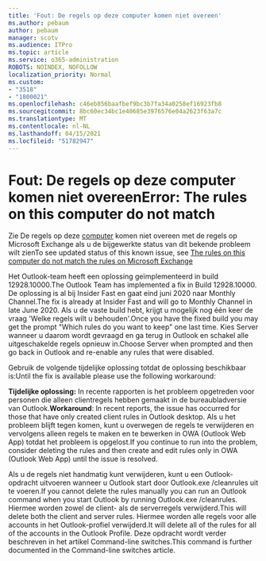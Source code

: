 ```yaml
---
title: 'Fout: De regels op deze computer komen niet overeen'
ms.author: pebaum
author: pebaum
manager: scotv
ms.audience: ITPro
ms.topic: article
ms.service: o365-administration
ROBOTS: NOINDEX, NOFOLLOW
localization_priority: Normal
ms.custom:
- "3518"
- "1800021"
ms.openlocfilehash: c46eb856baafbef9bc3b7fa34a0258ef16923fb8
ms.sourcegitcommit: 8bc60ec34bc1e40685e3976576e04a2623f63a7c
ms.translationtype: MT
ms.contentlocale: nl-NL
ms.lasthandoff: 04/15/2021
ms.locfileid: "51782947"
---
```

# <a name="error-the-rules-on-this-computer-do-not-match"></a><span data-ttu-id="04580-102">Fout: De regels op deze computer komen niet overeen</span><span class="sxs-lookup"><span data-stu-id="04580-102">Error: The rules on this computer do not match</span></span>

<span data-ttu-id="04580-103">Zie De regels op deze [computer](https://support.office.com/article/d032e037-b224-429e-b325-633afde9b5f0) komen niet overeen met de regels op Microsoft Exchange als u de bijgewerkte status van dit bekende probleem wilt zien</span><span class="sxs-lookup"><span data-stu-id="04580-103">To see updated status of this known issue, see [The rules on this computer do not match the rules on Microsoft Exchange](https://support.office.com/article/d032e037-b224-429e-b325-633afde9b5f0)</span></span>

<span data-ttu-id="04580-104">Het Outlook-team heeft een oplossing geïmplementeerd in build 12928.10000.</span><span class="sxs-lookup"><span data-stu-id="04580-104">The Outlook Team has implemented a fix in Build 12928.10000.</span></span> <span data-ttu-id="04580-105">De oplossing is al bij Insider Fast en gaat eind juni 2020 naar Monthly Channel.</span><span class="sxs-lookup"><span data-stu-id="04580-105">The fix is already at Insider Fast and will go to Monthly Channel in late June 2020.</span></span> <span data-ttu-id="04580-106">Als u de vaste build hebt, krijgt u mogelijk nog één keer de vraag 'Welke regels wilt u behouden'.</span><span class="sxs-lookup"><span data-stu-id="04580-106">Once you have the fixed build you may get the prompt "Which rules do you want to keep" one last time.</span></span> <span data-ttu-id="04580-107">Kies Server wanneer u daarom wordt gevraagd en ga terug in Outlook en schakel alle uitgeschakelde regels opnieuw in.</span><span class="sxs-lookup"><span data-stu-id="04580-107">Choose Server when prompted and then go back in Outlook and re-enable any rules that were disabled.</span></span>

<span data-ttu-id="04580-108">Gebruik de volgende tijdelijke oplossing totdat de oplossing beschikbaar is:</span><span class="sxs-lookup"><span data-stu-id="04580-108">Until the fix is available please use the following workaround:</span></span>

<span data-ttu-id="04580-109">**Tijdelijke oplossing:** In recente rapporten is het probleem opgetreden voor personen die alleen clientregels hebben gemaakt in de bureaubladversie van Outlook.</span><span class="sxs-lookup"><span data-stu-id="04580-109">**Workaround**: In recent reports, the issue has occurred for those that have only created client rules in Outlook desktop.</span></span> <span data-ttu-id="04580-110">Als u het probleem blijft tegen komen, kunt u overwegen de regels te verwijderen en vervolgens alleen regels te maken en te bewerken in OWA (Outlook Web App) totdat het probleem is opgelost.</span><span class="sxs-lookup"><span data-stu-id="04580-110">If you continue to run into the problem, consider deleting the rules and then create and edit rules only in OWA (Outlook Web App) until the issue is resolved.</span></span>

<span data-ttu-id="04580-111">Als u de regels niet handmatig kunt verwijderen, kunt u een Outlook-opdracht uitvoeren wanneer u Outlook start door Outlook.exe /cleanrules uit te voeren.</span><span class="sxs-lookup"><span data-stu-id="04580-111">If you cannot delete the rules manually you can run an Outlook command when you start Outlook by running Outlook.exe /cleanrules.</span></span> <span data-ttu-id="04580-112">Hiermee worden zowel de client- als de serverregels verwijderd.</span><span class="sxs-lookup"><span data-stu-id="04580-112">This will delete both the client and server rules.</span></span> <span data-ttu-id="04580-113">Hiermee worden alle regels voor alle accounts in het Outlook-profiel verwijderd.</span><span class="sxs-lookup"><span data-stu-id="04580-113">It will delete all of the rules for all of the accounts in the Outlook Profile.</span></span> <span data-ttu-id="04580-114">Deze opdracht wordt verder beschreven in het artikel Command-line switches.</span><span class="sxs-lookup"><span data-stu-id="04580-114">This command is further documented in the Command-line switches article.</span></span>

